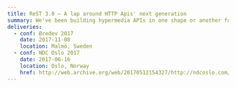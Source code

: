 ```yaml
---
title: ReST 3.0 – A lap around HTTP Apis' next generation
summary: We've been building hypermedia APIs in one shape or another for a long time. As JSON continues to take over the world, many new specifications promise to deliver an easier way to create and evolve our APIs. After covering what problems ReST 3.0 tries to solve, we'll evaluate the specifications and tools we can leverage. To the cloud and beyond!
deliveries:
  - conf: Øredev 2017
    date: 2017-11-08
    location: Malmö, Sweden
  - conf: NDC Oslo 2017
    date: 2017-06-16
    location: Oslo, Norway
    href: http://web.archive.org/web/20170512154327/http://ndcoslo.com/talk/rest-3-0-a-lap-around-http-apis-next-generati#on/
---
```


